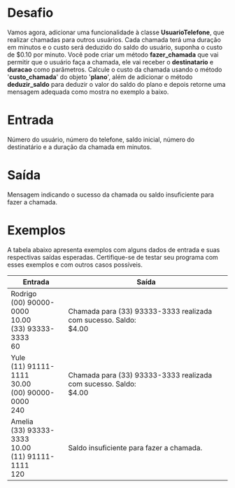 # Desafio

Vamos agora, adicionar uma funcionalidade à classe **UsuarioTelefone**, que realizar chamadas para outros usuários. Cada chamada terá uma duração em minutos e o custo será deduzido do saldo do usuário, suponha o custo de $0.10 por minuto. Você pode criar um método **fazer_chamada** que vai permitir que o usuário faça a chamada, ele vai receber o **destinatario** e **duracao** como parâmetros. Calcule o custo da chamada usando o método '**custo_chamada**' do objeto '**plano**', além de adicionar o método **deduzir_saldo** para deduzir o valor do saldo do plano e depois retorne uma mensagem adequada como mostra no exemplo a baixo.
# Entrada

Número do usuário, número do telefone, saldo inicial, número do destinatário e a duração da chamada em minutos.
# Saída

Mensagem indicando o sucesso da chamada ou saldo insuficiente para fazer a chamada.
# Exemplos

A tabela abaixo apresenta exemplos com alguns dados de entrada e suas respectivas saídas esperadas. Certifique-se de testar seu programa com esses exemplos e com outros casos possíveis.

| Entrada | Saída |
| ---|---|
| Rodrigo <br> (00) 90000-0000<br>  10.00<br>  (33) 93333-3333 <br> 60 | Chamada para (33) 93333-3333 realizada com sucesso. Saldo: <br> $4.00 |
| Yule <br>(11) 91111-1111 <br>30.00 <br>(00) 90000-0000 <br>240 | Chamada para (33) 93333-3333 realizada com sucesso. Saldo: <br> $4.00 | 
| Amelia <br>(33) 93333-3333 <br>10.00 <br>(11) 91111-1111 <br>120 | Saldo insuficiente para fazer a chamada. |
